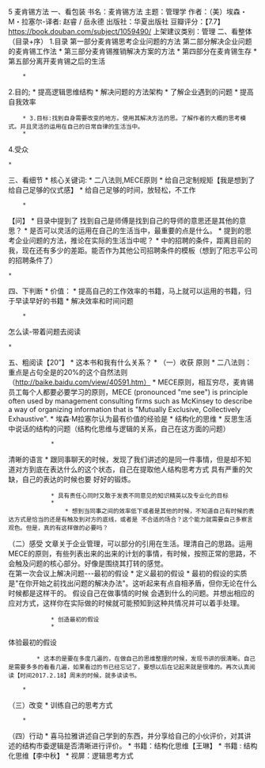 5 麦肯锡方法
一、看包装
书名：麦肯锡方法
主题：管理学
	 作者：（美）埃森・M・拉塞尔-译者: 赵睿 / 岳永德
	 出版社：华夏出版社
	 豆瓣评分：【7.7】https://book.douban.com/subject/1059490/
上架建议类别：管理
二、看整体（目录+序）
1.目录
	 第一部分麦肯锡思考企业问题的方法
	 第二部分解决企业问题的麦肯锡工作法
			* 第三部分麦肯锡推销解决方案的方法
			* 第四部分在麦肯锡生存
			* 
第五部分离开麦肯锡之后的生活


		* 
2.目的;
			* 提高逻辑思维结构
			* 解决问题的方法架构
			* 了解企业遇到的问题
			* 
提高自我效率


		* 3.目标:找到自身需要改变的地方。使用其解决方法的思。了解作者的大概的思考模式。并且灵活的运用在自己的日常自律的生活当中。
		* 
4.受众


	* 
三、看细节
		* 
核心关键词:
			* 二八法则,MECE原则
			* 给自己定制规矩【我是想到了 给自己足够的仪式感】
			* 
给自己足够的时间，放轻松，不工作


		* 
【问】
			* 目录中提到了 找到自己是师傅是找到自己的导师的意思还是其他的意思？
			* 是否可以灵活的运用在自己的生活当中，最重要的点是什么。
			* 提到的思考企业问题的方法，推论在实际的生活当中呢？
			* 中的招聘的条件，距离目前的我，现在还有多少的差距。能否作为其他公司招聘条件的模板（想到了阳志平公司的招聘条件了）




	* 
四、下判断
		* 
价值：
			* 提高自己的工作效率的书籍，马上就可以运用的书籍，归于早读早好的书籍
			* 
解决效率和时间问题


		* 
怎么读-带着问题去阅读


	* 
五、粗阅读【20”】
		* 这本书和我有什么关系？
		* 
（一）收获 原则
			* 二八法则：重点是占句全是的20%的这个自然法则（http://baike.baidu.com/view/40591.htm）
			* MECE原则，相互穷尽，麦肯锡员工每个人都要必要学习的原则，MECE (pronounced "me see") is principle often used by management consulting firms such as McKinsey to describe a way of organizing information that is "Mutually Exclusive, Collectively Exhaustive".
			* 
埃森·M拉塞尔认为最有价值的经验是
				* 
结构化的思维
					* 反思生活中说话的结构的问题（结构化思维与逻辑的关系，自己在这方面的问题）

				* 
清晰的语言
					* 跟同事聊天的时候，发现了我们讲述的是同一件事情，但是却不知道对方到底在表达什么的这个状态，自己在提取他人结构思考方式 具有严重的欠缺，自己的表达的时候也要 好好的锻炼。

				* 具有责任心同时又敢于发表不同意见的知识精英以及专业化的目标
				* 
					* 想到当同事之间的效率低下或者是其他的时候，不知道自己有时候的表达方式是恰当的还是有触及到对方的底线，或者是 不合适的场合？这个能力就需要自己多察言观色。但是，真的有这样做的必要吗？
（二）感受
		文章关于企业管理，可以部分的引用在生活。理清自己的思路。运用MECE的原则，有些列表出来的出来的计划的事情，有时候，按照正常的思路，不会触及问题的核心部分。好像是围绕其打转的感觉。		
在第一次会议上解决问题---最初的假设
		* 
定义最初的假设
					* 最初的假设的实质是"在你开始之前找出问题的解决办法"。这听起来有点自相矛盾，但你无论在什么时候都是这样干的。 假设自己在做事情的时候 会遇到什么的问题。并想出相应的应对方式，这样你在实际做的时候就可能预知到这种共情况并可以着手处理。

				* 创造最初的假设
				* 
体验最初的假设


			* 这本的是要在多度几遍的，在做自己的思维整理的时候，发现书讲的很清晰。自己是需要多多的看看几遍，如果看过的书已经忘记了，要想以后在记起来就是很难的。再次认真阅读【时间2017.2.18】周末的时候，就多读读书。

		* 
（三）改变
			* 
训练自己的思考方式


		* 
（四）行动
			* 喜马拉雅讲述自己学到的东西，并分享给自己的小伙评价，对其讲述的结构市委逻辑是否清晰进行评价。
			* 书籍：结构化思维【王琳】
			* 书籍 : 结构化思维【李中秋】
			* 视屏：逻辑思考方式



